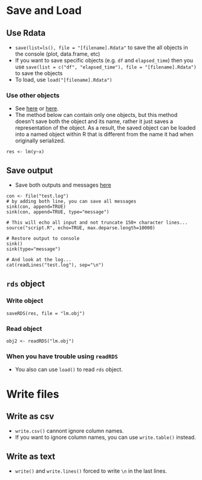 # Save and Load
## Use Rdata
* `save(list=ls(), file = "[filename].Rdata"` to save the all objects in the console (plot, data.frame, etc)
* If you want to save specific objects (e.g. `df` and `elapsed_time`) then you use `save(list = c("df", "elapsed_time"), file = "[filename].Rdata")` to save the objects
* To load, use `load("[filename].Rdata")`

### Use other objects
* See [here](http://www.fromthebottomoftheheap.net/2012/04/01/saving-and-loading-r-objects/) or [here](https://www.trifields.jp/how-to-save-or-read-object-in-r-1397).
* The method below can contain only one objects, but this method doesn't save both the object and its name, rather it just saves a representation of the object. As a result, the saved object can be loaded into a named object within R that is different from the name it had when originally serialized.

```
res <- lm(y~x)
```

## Save output
* Save both outputs and messages [here](https://stackoverflow.com/questions/7096989/how-to-save-all-console-output-to-file-in-r)

```
con <- file("test.log")
# by adding both line, you can save all messages
sink(con, append=TRUE)
sink(con, append=TRUE, type="message")

# This will echo all input and not truncate 150+ character lines...
source("script.R", echo=TRUE, max.deparse.length=10000)

# Restore output to console
sink() 
sink(type="message")

# And look at the log...
cat(readLines("test.log"), sep="\n")
```

## `rds` object
### Write object

```
saveRDS(res, file = "lm.obj")
```

### Read object

```
obj2 <- readRDS("lm.obj")
```

### When you have trouble using `readRDS`
* You also can use `load()` to read `rds` object.

# Write files
## Write as csv
* `write.csv()` cannont ignore column names.
* If you want to ignore column names, you can use `write.table()` instead.

## Write as text
* `write()` and `write.lines()` forced to write `\n` in the last lines.
